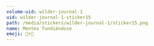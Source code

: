 ```yaml
---
volume-uid: wilder-journal-1
uid: wilder-journal-1-sticker15
path: /media/stickers/wilder-journal-1/sticker15.png
name: Mentes fundiéndose
emoji: 🧠+🧠
---
```

